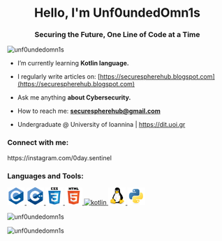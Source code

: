 <h1 align="center">Hello, I'm Unf0undedOmn1s</h1>
<h3 align="center">Securing the Future, One Line of Code at a Time</h3>

<p align="left"> <img src="https://komarev.com/ghpvc/?username=unf0undedomn1s&label=Profile%20views&color=0e75b6&style=flat" alt="unf0undedomn1s" /> </p>

-  I’m currently learning **Kotlin language.**

-  I regularly write articles on: [https://securespherehub.blogspot.com](https://securespherehub.blogspot.com)

-  Ask me anything **about Cybersecurity.**

-  How to reach me: **securespherehub@gmail.com**

- Undergraduate @ University of Ioannina | https://dit.uoi.gr

<h3 align="left">Connect with me:</h3>
https://instagram.com/0day.sentinel
<p align="left">
</p>

<h3 align="left">Languages and Tools:</h3>
<p align="left"> <a href="https://www.cprogramming.com/" target="_blank" rel="noreferrer"> <img src="https://raw.githubusercontent.com/devicons/devicon/master/icons/c/c-original.svg" alt="c" width="40" height="40"/> </a> <a href="https://www.w3schools.com/cpp/" target="_blank" rel="noreferrer"> <img src="https://raw.githubusercontent.com/devicons/devicon/master/icons/cplusplus/cplusplus-original.svg" alt="cplusplus" width="40" height="40"/> </a> <a href="https://www.w3schools.com/css/" target="_blank" rel="noreferrer"> <img src="https://raw.githubusercontent.com/devicons/devicon/master/icons/css3/css3-original-wordmark.svg" alt="css3" width="40" height="40"/> </a> <a href="https://www.w3.org/html/" target="_blank" rel="noreferrer"> <img src="https://raw.githubusercontent.com/devicons/devicon/master/icons/html5/html5-original-wordmark.svg" alt="html5" width="40" height="40"/> </a> <a href="https://kotlinlang.org" target="_blank" rel="noreferrer"> <img src="https://www.vectorlogo.zone/logos/kotlinlang/kotlinlang-icon.svg" alt="kotlin" width="40" height="40"/> </a> <a href="https://www.linux.org/" target="_blank" rel="noreferrer"> <img src="https://raw.githubusercontent.com/devicons/devicon/master/icons/linux/linux-original.svg" alt="linux" width="40" height="40"/> </a> <a href="https://www.python.org" target="_blank" rel="noreferrer"> <img src="https://raw.githubusercontent.com/devicons/devicon/master/icons/python/python-original.svg" alt="python" width="40" height="40"/> </a> </p>

<p><img align="center" src="https://github-readme-stats.vercel.app/api/top-langs?username=unf0undedomn1s&show_icons=true&locale=en&layout=compact" alt="unf0undedomn1s" /></p>

<p><img align="center" src="https://github-readme-streak-stats.herokuapp.com/?user=unf0undedomn1s&" alt="unf0undedomn1s" /></p>
